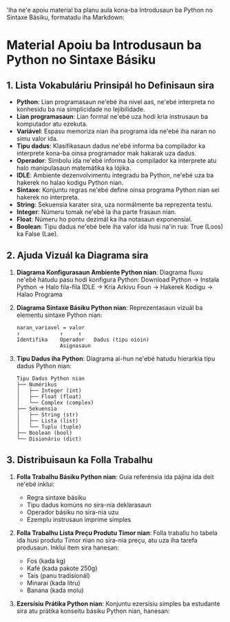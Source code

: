 'Iha ne'e apoiu material ba planu aula kona-ba Introdusaun ba Python no Sintaxe Básiku, formatadu iha Markdown:

# Material Apoiu ba Introdusaun ba Python no Sintaxe Básiku

## 1. Lista Vokabuláriu Prinsipál ho Definisaun sira

- **Python**: Lian programasaun ne'ebé iha nivel aas, ne'ebé interpreta no konhesidu ba nia simplicidade no lejibilidade.
- **Lian programasaun**: Lian formal ne'ebé uza hodi kria instrusaun ba komputador atu ezekuta.
- **Variável**: Espasu memoriza nian iha programa ida ne'ebé iha naran no simu valor ida.
- **Tipu dadus**: Klasifikasaun dadus ne'ebé informa ba compilador ka interprete kona-ba oinsa programador mak hakarak uza dadus.
- **Operador**: Símbolu ida ne'ebé informa ba compilador ka interprete atu halo manipulasaun matemátika ka lójika.
- **IDLE**: Ambiente dezenvolvimentu integradu ba Python, ne'ebé uza ba hakerek no halao kodigu Python nian.
- **Sintaxe**: Konjuntu regras ne'ebé define oinsa programa Python nian sei hakerek no interpreta.
- **String**: Sekuensia karater sira, uza normálmente ba reprezenta testu.
- **Integer**: Númeru tomak ne'ebé la iha parte frasaun nian.
- **Float**: Númeru ho pontu dezimál ka iha notasaun exponensial.
- **Boolean**: Tipu dadus ne'ebé bele iha valor ida husi na'in rua: True (Loos) ka False (Lae).

## 2. Ajuda Vizuál ka Diagrama sira

1. **Diagrama Konfigurasaun Ambiente Python nian**:
   Diagrama fluxu ne'ebé hatudu pasu hodi konfigura Python:
   Download Python → Instala Python → Halo fila-fila IDLE → Kria Arkivu Foun → Hakerek Kodigu → Halao Programa

2. **Diagrama Sintaxe Básiku Python nian**:
   Reprezentasaun vizuál ba elementu sintaxe Python nian:
   ```
   naran_variavel = valor
   ↑             ↑     ↑
   Identifika    Operador   Dadus (tipu oioin)
                 Asignasaun
   ```

3. **Tipu Dadus iha Python**:
   Diagrama ai-hun ne'ebé hatudu hierarkia tipu dadus Python nian:
   ```
   Tipu Dadus Python nian
   ├── Numérikus
   │   ├── Integer (int)
   │   ├── Float (float)
   │   └── Complex (complex)
   ├── Sekuensia
   │   ├── String (str)
   │   ├── Lista (list)
   │   └── Tuplu (tuple)
   ├── Boolean (bool)
   └── Disionáriu (dict)
   ```

## 3. Distribuisaun ka Folla Trabalhu

1. **Folla Trabalhu Básiku Python nian**:
   Guia referénsia ida pájina ida deit ne'ebé inklui:
   - Regra sintaxe básiku
   - Tipu dadus komúns no sira-nia deklarasaun
   - Operador básiku no sira-nia uzu
   - Ezemplu instrusaun imprime simples

2. **Folla Trabalhu Lista Preçu Produtu Timor nian**:
   Folla traballu ho tabela ida husi produtu Timor nian no sira-nia preçu, atu uza iha tarefa produsaun. Inklui item sira hanesan:
   - Fos (kada kg)
   - Kafé (kada pakote 250g)
   - Tais (panu tradisionál)
   - Minarai (kada litru)
   - Banana (kada molu)

3. **Ezersísiu Prátika Python nian**:
   Konjuntu ezersísiu simples ba estudante sira atu prátika konseitu básiku Python nian, hanesan: